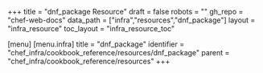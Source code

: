 +++
title = "dnf_package Resource"
draft = false
robots = ""
gh_repo = "chef-web-docs"
data_path = ["infra","resources","dnf_package"]
layout = "infra_resource"
toc_layout = "infra_resource_toc"

[menu]
  [menu.infra]
    title = "dnf_package"
    identifier = "chef_infra/cookbook_reference/resources/dnf_package"
    parent = "chef_infra/cookbook_reference/resources"
+++

<!-- The contents of this page are automatically generated from the dnf_package.yaml file in the data directory. -->
<!-- To suggest a change, edit the https://github.com/chef/chef/blob/main/lib/chef/resource/dnf_package.rb file
      and submit a pull request to the https://github.com/chef/chef repository. -->
